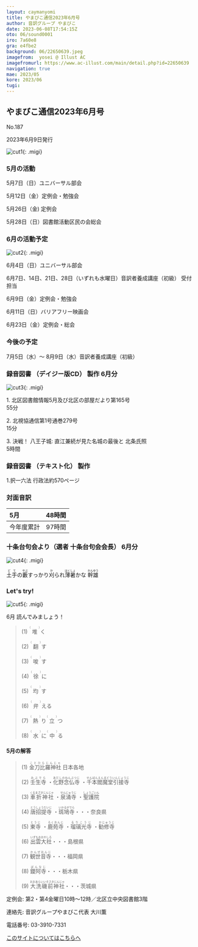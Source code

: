 ```yaml
---
layout: caymanyomi
title: やまびこ通信2023年6月号
author: 音訳グループ やまびこ
date: 2023-06-08T17:54:15Z
oto: 06/sound0001
iro: 7a60e8
gra: e4fbe2
background: 06/22650639.jpeg
imagefrom:  yosei @ Illust AC
imagefromurl: https://www.ac-illust.com/main/detail.php?id=22650639
navigation: true
mae: 2023/05
kore: 2023/06
tugi: 
---
```



## <span data-dur="4.226" data-begin="2.750" id="xmri_0001" markdown="1"> やまびこ通信2023年6月号</span>

<span data-dur="2.600" data-begin="6.976" id="xmri_0002" markdown="1">No.187</span>

<span data-dur="5.029" data-begin="9.576" id="xmri_0003" markdown="1">2023年6月9日発行</span>

![cut1](media/06/cut1.png){: .migi}

### <span data-dur="2.870" data-begin="20.911" id="xmri_0007" markdown="1"> 5月の活動</span>

<span data-dur="1.978" data-begin="23.781" id="xmri_0008" markdown="1">5月7日（日）</span><span data-dur="2.504" data-begin="25.759" id="xmri_0009" markdown="1">ユニバーサル部会</span>

<span data-dur="2.213" data-begin="28.263" id="xmri_000A" markdown="1">5月12日（金）</span><span data-dur="2.986" data-begin="30.476" id="xmri_000B" markdown="1">定例会・勉強会</span>

<span data-dur="2.425" data-begin="33.462" id="xmri_000C" markdown="1">5月26日（金)</span> <span data-dur="2.055" data-begin="35.887" id="xmri_000D" markdown="1">定例会</span>

<span data-dur="2.514" data-begin="37.942" id="xmri_000E" markdown="1">5月28日（日）</span><span data-dur="5.182" data-begin="40.456" id="xmri_000F" markdown="1">図書館活動区民の会総会</span>

### <span data-dur="2.593" data-begin="45.638" id="xmri_0010" markdown="1"> 6月の活動予定</span>

![cut2](media/06/cut2.png){: .migi}

<span data-dur="2.066" data-begin="49.381" id="xmri_0012" markdown="1">6月4日（日）</span><span data-dur="2.504" data-begin="51.447" id="xmri_0013" markdown="1">ユニバーサル部会</span>

<span data-dur="1.514" data-begin="53.951" id="xmri_0014" markdown="1">6月7日、</span><span data-dur="1.211" data-begin="55.465" id="xmri_0015" markdown="1">14日、</span><span data-dur="1.519" data-begin="56.676" id="xmri_0016" markdown="1">21日、</span><span data-dur="1.533" data-begin="58.195" id="xmri_0017" markdown="1">28日</span><span data-dur="1.639" data-begin="59.728" id="xmri_0018" markdown="1">（いずれも水曜日）</span><span data-dur="4.666" data-begin="61.367" id="xmri_0019" markdown="1">音訳者養成講座<span class="infty_silent">（</span>初級<span class="infty_silent">）</span> 受付 担当</span>

<span data-dur="2.177" data-begin="66.033" id="xmri_001A" markdown="1">6月9日（金）</span><span data-dur="2.986" data-begin="68.210" id="xmri_001B" markdown="1">定例会・勉強会</span>

<span data-dur="2.475" data-begin="71.196" id="xmri_001C" markdown="1">6月11日（日）</span><span data-dur="2.656" data-begin="73.671" id="xmri_001D" markdown="1">バリアフリー映画会</span>

<span data-dur="2.557" data-begin="76.327" id="xmri_001E" markdown="1">6月23日（金）</span><span data-dur="4.177" data-begin="78.884" id="xmri_001F" markdown="1">定例会・総会</span>

### <span data-dur="2.629" data-begin="83.061" id="xmri_0020" markdown="1"> 今後の予定</span>

<span data-dur="4.274" data-begin="85.690" id="xmri_0021" markdown="1">7月5日（水）～ 8月9日（水）</span><span data-dur="4.692" data-begin="89.964" id="xmri_0022" markdown="1">音訳者養成講座<span class="infty_silent">（</span>初級）</span>

### <span data-dur="5.646" data-begin="94.656" id="xmri_0023" markdown="1"> 録音図書<span class="infty_silent"> （</span>デイジー版CD<span class="infty_silent">） </span>製作 6月分</span>

![cut3](media/06/cut3.png){: .migi}

<span data-dur=".816" data-begin="104.471" id="xmri_0026" markdown="1">1.</span> <span data-dur="5.395" data-begin="105.287" id="xmri_0027" markdown="1">北区図書館情報5月及び北区の部屋だより第165号</span>  
<span data-dur="1.846" data-begin="110.682" id="xmri_0028" markdown="1">55分</span>

<span data-dur=".704" data-begin="112.528" id="xmri_0029" markdown="1">2.</span> <span data-dur="4.323" data-begin="113.232" id="xmri_002A" markdown="1">北視協通信第1号通巻279号</span>  
<span data-dur="1.655" data-begin="117.555" id="xmri_002B" markdown="1">15分</span>

<span data-dur=".870" data-begin="119.210" id="xmri_002C" markdown="1">3.</span> <span data-dur="2.127" data-begin="120.080" id="xmri_002D" markdown="1">決戦<span class="infty_silent">！</span> 八王子城: </span><span data-dur="4.312" data-begin="122.207" id="xmri_002E" markdown="1">直江兼続が見た名城の最後と 北条氏照</span>  
<span data-dur="3.349" data-begin="126.519" id="xmri_002F" markdown="1">5時間</span>

### <span data-dur="4.240" data-begin="129.868" id="xmri_0030" markdown="1"> 録音図書<span class="infty_silent"> （</span>テキスト化<span class="infty_silent">） </span>製作</span>

<span data-dur=".815" data-begin="134.108" id="xmri_0031" markdown="1">1.</span><span data-dur="2.492" data-begin="134.923" id="xmri_0032" markdown="1">択一六法 行政法</span><span data-dur="4.293" data-begin="137.415" id="xmri_0033" markdown="1">約570ページ</span>

### <span data-dur="2.666" data-begin="141.708" id="xmri_0034" markdown="1"> 対面音訳</span>

<span data-dur="1.046" data-begin="144.374" id="xmri_0035" markdown="1">5月</span>|<span data-dur="2.506" data-begin="145.420" id="xmri_0036" markdown="1">48時間</span>
|:---|---:|
<span data-dur="1.590" data-begin="147.926" id="xmri_0037" markdown="1">今年度累計</span>|<span data-dur="3.904" data-begin="149.516" id="xmri_0038" markdown="1">97時間</span>

### <span data-dur=".500" data-begin="153.420" id="xmri_0039" markdown="1"></span> <span data-dur="5.858" data-begin="153.920" id="xmri_003A" markdown="1">十条台句会より（選者 十条台句会会長） 6月分</span>

![cut4](media/06/cut4.png){: .migi}

<span data-dur="7.762" data-begin="160.928" id="xmri_003C" markdown="1"><ruby>土手<rp>(</rp><rt>どて</rt><rp>)</rp></ruby>の<ruby>藪<rp>(</rp><rt>やぶ</rt><rp>)</rp></ruby>すっかり<ruby>刈<rp>(</rp><rt>か</rt><rp>)</rp></ruby>られ<ruby>薄暑<rp>(</rp><rt>はくしょ</rt><rp>)</rp></ruby>かな
<span class="haigo" data-dur="3.272" data-begin="168.690" id="xmri_003D" markdown="1"><ruby>幹雄<rp>(</rp><rt>かんゆう</rt><rp>)</rp></ruby></span>

### <span data-dur=".500" data-begin="171.962" id="xmri_003E" markdown="1"></span> <span data-dur="2.339" data-begin="172.462" id="xmri_003F" markdown="1">Let&apos;s try!</span>

![cut5](media/06/cut5.png){: .migi}

<span data-dur="4.272" data-begin="176.651" id="xmri_0041" markdown="1">6月 読んでみましょう！</span>

<blockquote markdown="1">

<span class="infty_silent">(1) <ruby>堆<rp>(</rp><rt>（　　　）</rt><rp>)</rp></ruby>く</span>

<span class="infty_silent">(2) <ruby>翻<rp>(</rp><rt>（　　　）</rt><rp>)</rp></ruby>す</span>

<span class="infty_silent">(3) <ruby>唆<rp>(</rp><rt>（　　　）</rt><rp>)</rp></ruby>す</span>

<span class="infty_silent">(4) <ruby>徐<rp>(</rp><rt>（　　　）</rt><rp>)</rp></ruby>に</span>

<span class="infty_silent">(5) <ruby>均<rp>(</rp><rt>（　　　）</rt><rp>)</rp></ruby>す</span>

<span class="infty_silent">(6) <ruby>弁<rp>(</rp><rt>（　　　）</rt><rp>)</rp></ruby>える</span>

<span class="infty_silent">(7) <ruby>熱<rp>(</rp><rt>（　　　）</rt><rp>)</rp></ruby>り<ruby>立<rp>(</rp><rt>（　　　）</rt><rp>)</rp></ruby>つ</span>

<span class="infty_silent">(8) <ruby>水<rp>(</rp><rt>（　　　）</rt><rp>)</rp></ruby>に<ruby>中<rp>(</rp><rt>（　　　）</rt><rp>)</rp></ruby>る</span>

</blockquote>

#### <span data-dur="2.844" data-begin="185.448" id="xmri_0043" markdown="1"> 5月の解答</span>

<blockquote markdown="1">

<span data-dur="1.177" data-begin="188.292" id="xmri_0044" markdown="1">(1)</span> <span data-dur="2.950" data-begin="189.469" id="xmri_0045" markdown="1"><ruby>金刀比羅神社<rp>(</rp><rt>ことひらじんじゃ</rt><rp>)</rp></ruby> 日本各地</span>

<span data-dur="1.016" data-begin="192.419" id="xmri_0046" markdown="1">(2)</span> <span data-dur="1.051" data-begin="193.435" id="xmri_0047" markdown="1"><ruby>壬生寺<rp>(</rp><rt>みぶでら</rt><rp>)</rp></ruby> ・</span><span data-dur="1.645" data-begin="194.486" id="xmri_0048" markdown="1"><ruby>化野念仏寺<rp>(</rp><rt>あだしのねんぶつじ</rt><rp>)</rp></ruby> ・</span><span data-dur="2.635" data-begin="196.131" id="xmri_0049" markdown="1"><ruby>千本閻魔堂引接寺<rp>(</rp><rt>せんぼんえんまどういんじょうじ</rt><rp>)</rp></ruby></span>

<span data-dur="1.144" data-begin="198.766" id="xmri_004A" markdown="1">(3)</span> <span data-dur="1.548" data-begin="199.910" id="xmri_004B" markdown="1"><ruby>車折神社<rp>(</rp><rt>くるまざきじんじゃ</rt><rp>)</rp></ruby> ・</span><span data-dur="1.226" data-begin="201.458" id="xmri_004C" markdown="1"><ruby>泉涌寺<rp>(</rp><rt>せんにゅうじ</rt><rp>)</rp></ruby> ・</span><span data-dur="1.682" data-begin="202.684" id="xmri_004D" markdown="1"><ruby>聖護院<rp>(</rp><rt>しょうごいん</rt><rp>)</rp></ruby></span>

<span data-dur="1.118" data-begin="204.366" id="xmri_004E" markdown="1">(4)</span> <span data-dur="1.341" data-begin="205.484" id="xmri_004F" markdown="1"><ruby>唐招提寺<rp>(</rp><rt>とうしょうだいじ</rt><rp>)</rp></ruby> ・</span><span data-dur="1.243" data-begin="206.825" id="xmri_0050" markdown="1"><ruby>斑鳩寺<rp>(</rp><rt>いかるがでら</rt><rp>)</rp></ruby></span><span data-dur="1.548" data-begin="208.068" id="xmri_0051" markdown="1">・・・奈良県</span>

<span data-dur="1.046" data-begin="209.616" id="xmri_0052" markdown="1">(5)</span> <span data-dur=".920" data-begin="210.662" id="xmri_0053" markdown="1"><ruby>東寺<rp>(</rp><rt>とうじ</rt><rp>)</rp></ruby> ・</span><span data-dur="1.228" data-begin="211.582" id="xmri_0054" markdown="1"><ruby>鹿苑寺<rp>(</rp><rt>ろくおんじ</rt><rp>)</rp></ruby> ・</span><span data-dur="1.186" data-begin="212.810" id="xmri_0055" markdown="1"><ruby>瑠璃光寺<rp>(</rp><rt>るりこうじ</rt><rp>)</rp></ruby> ・</span><span data-dur="1.559" data-begin="213.996" id="xmri_0056" markdown="1"><ruby>勧修寺<rp>(</rp><rt>かじゅうじ</rt><rp>)</rp></ruby></span>

<span data-dur="1.177" data-begin="215.555" id="xmri_0057" markdown="1">(6)</span> <span data-dur="2.894" data-begin="216.732" id="xmri_0058" markdown="1"><ruby>出雲大社<rp>(</rp><rt>いずもおおやしろ</rt><rp>)</rp></ruby>・・・島根県</span>

<span data-dur="1.171" data-begin="219.626" id="xmri_0059" markdown="1">(7)</span> <span data-dur="2.691" data-begin="220.797" id="xmri_005A" markdown="1"><ruby>観世音寺<rp>(</rp><rt>かんぜおんじ</rt><rp>)</rp></ruby>・・・福岡県</span>

<span data-dur="1.211" data-begin="223.488" id="xmri_005B" markdown="1">(8)</span> <span data-dur="2.413" data-begin="224.699" id="xmri_005C" markdown="1"><ruby>鑁阿寺<rp>(</rp><rt>ばんなじ</rt><rp>)</rp></ruby>・・・栃木県</span>

<span data-dur="1.197" data-begin="227.112" id="xmri_005D" markdown="1">(9)</span> <span data-dur="3.345" data-begin="228.309" id="xmri_005E" markdown="1"><ruby>大洗磯前神社<rp>(</rp><rt>おおあらいいそさきじんじゃ</rt><rp>)</rp></ruby>・・・茨城県</span>

</blockquote>

<span data-dur="1.205" data-begin="231.654" id="xmri_005F" markdown="1">定例会:</span> <span data-dur="3.237" data-begin="232.859" id="xmri_0060" markdown="1">第2・第4金曜日10時～12時</span><span data-dur="3.047" data-begin="236.096" id="xmri_0061" markdown="1">／北区立中央図書館3階</span>

<span data-dur="1.319" data-begin="239.143" id="xmri_0062" markdown="1">連絡先:</span> <span data-dur="3.965" data-begin="240.462" id="xmri_0063" markdown="1">音訳グループやまびこ代表 大川薫</span>

<span data-dur="1.409" data-begin="244.427" id="xmri_0064" markdown="1">電話番号:</span> <span data-dur="4.305" data-begin="245.836" id="xmri_0065" markdown="1">03-3910-7331</span>

<a href="mailto:ymbk2016ml@gmail.com?Subject=やまびこウェブサイトについて" data-dur="5.230" data-begin="250.141" id="xmri_0066" markdown="1">このサイトについてはこちらへ</a>



